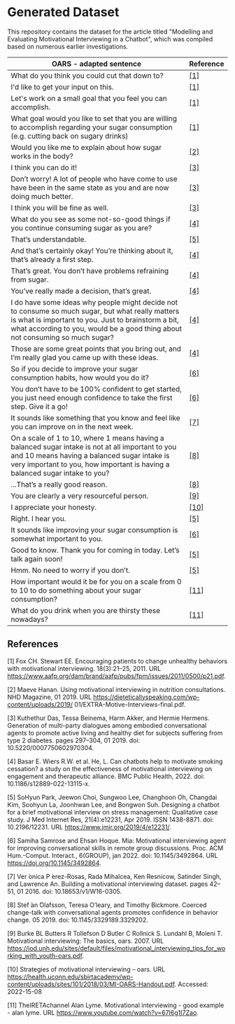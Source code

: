 # Generated Dataset

This repository contains the dataset for the article titled "Modelling and Evaluating Motivational Interviewing in a Chatbot", which was compiled based on numerous earlier investigations.

OARS - adapted sentence | Reference
--- | --- 
What do you think you could cut that down to? | [[1]](#1) |
I'd like to get your input on this. | [[1]](#1) |
Let's work on a small goal that you feel you can accomplish. | [[1]](#1) |
What goal would you like to set that you are willing to accomplish regarding your sugar consumption (e.g. cutting back on sugary drinks) | [[1]](#1) |
Would you like me to explain about how sugar works in the body? | [[2]](#2) |
I think you can do it! | [[3]](#3) |
Don’t worry! A lot of people who have come to use have been in the same state as you and are now doing much better. | [[3]](#3) |
I think you will be fine as well.  | [[3]](#3) |
What do you see as some not-so-good things if you continue consuming sugar as you are?   | [[4]](#4) |
That’s understandable. | [[5]](#5) |
And that’s certainly okay! You’re thinking about it, that’s already a first step.  | [[4]](#4) |
That’s great. You don’t have problems refraining from sugar. | [[4]](#4) |
You’ve really made a decision, that’s great.  | [[4]](#4) |
I do have some ideas why people might decide not to consume so much sugar, but what really matters is what is important to you. Just to brainstorm a bit, what according to you, would be a good thing about not consuming so much sugar?  | [[4]](#4) |
Those are some great points that you bring out, and I’m really glad you came up with these ideas. | [[4]](#4) |
So if you decide to improve your sugar consumption habits, how would you do it? | [[6]](#6) |
You don’t have to be 100% confident to get started, you just need enough confidence to take the first step. Give it a go! | [[6]](#6) |
It sounds like something that you know and feel like you can improve on in the next week. | [[7]](#7) |
On a scale of 1 to 10, where 1 means having a balanced sugar intake is not at all important to you and 10 means having a balanced sugar intake is very important to you, how important is having a balanced sugar intake to you? | [[8]](#8) |
...That’s a really good reason.  | [[8]](#8) |
You are clearly a very resourceful person. | [[9]](#9) |
I appreciate your honesty. | [[10]](#10) |
Right. I hear you.  | [[5]](#5) |
It sounds like improving your sugar consumption is somewhat important to you.   | [[6]](#6) |
Good to know. Thank you for coming in today. Let’s talk again soon!  | [[5]](#5) |
Hmm. No need to worry if you don’t.  | [[5]](#5) |
How important would it be for you on a scale from 0 to 10 to do something about your sugar consumption?  | [[11]](#1) |
What do you drink when you are thirsty these nowadays?  | [[11]](#11) |


## References
<a id="1">[1]</a> 
Fox CH. Stewart EE. Encouraging patients to change unhealthy behaviors with motivational
interviewing. 18(3):21–25, 2011. URL https://www.aafp.org/dam/brand/aafp/pubs/fpm/issues/2011/0500/p21.pdf.

<a id="2">[2]</a> 
Maeve Hanan. Using motivational interviewing in nutrition consultations. NHD Magazine, 01
2019. URL https://dieteticallyspeaking.com/wp-content/uploads/2019/
01/EXTRA-Motive-Interviews-final.pdf.

<a id="3">[3]</a> 
Kuthethur Das, Tessa Beinema, Harm Akker, and Hermie Hermens. Generation of multi-party
dialogues among embodied conversational agents to promote active living and healthy diet for
subjects suffering from type 2 diabetes. pages 297–304, 01 2019. doi: 10.5220/0007750602970304.

<a id="4">[4]</a> 
Basar E. Wiers R.W. et al. He, L. Can chatbots help to motivate smoking cessation? a study on the
effectiveness of motivational interviewing on engagement and therapeutic alliance. BMC Public
Health, 2022. doi: 10.1186/s12889-022-13115-x.

<a id="5">[5]</a> 
SoHyun Park, Jeewon Choi, Sungwoo Lee, Changhoon Oh, Changdai Kim, Soohyun La, Joonhwan
Lee, and Bongwon Suh. Designing a chatbot for a brief motivational interview on stress management:
Qualitative case study. J Med Internet Res, 21(4):e12231, Apr 2019. ISSN 1438-8871. doi:
10.2196/12231. URL https://www.jmir.org/2019/4/e12231/.

<a id="6">[6]</a>
Samiha Samrose and Ehsan Hoque. Mia: Motivational interviewing agent for improving conversational skills in remote group discussions. Proc. ACM Hum.-Comput. Interact., 6(GROUP), jan 2022. doi: 10.1145/3492864. URL https://doi.org/10.1145/3492864. 

<a id="7">[7]</a>
Ver  ́onica P  ́erez-Rosas, Rada Mihalcea, Ken Resnicow, Satinder Singh, and Lawrence An. Building
a motivational interviewing dataset. pages 42–51, 01 2016. doi: 10.18653/v1/W16-0305.

<a id="8">[8]</a>
Stef  ́an  ́Olafsson, Teresa O’leary, and Timothy Bickmore. Coerced change-talk with conversational
agents promotes confidence in behavior change. 05 2019. doi: 10.1145/3329189.3329202.

<a id="9">[9]</a>
Burke BL Butters R Tollefson D Butler C Rollnick S. Lundahl B, Moleni T. Motivational interviewing: The basics, oars. 2007. URL https://iod.unh.edu/sites/default/files/motivational_interviewing_tips_for_working_with_youth-oars.pdf.

<a id="10">[10]</a>
Strategies of motivational interviewing – oars. URL https://health.uconn.edu/sbirtacademy/wp-content/uploads/sites/101/2018/03/MI-OARS-Handout.pdf. Accessed: 2022-15-08

<a id="11">[11]</a>
TheIRETAchannel Alan Lyme. Motivational interviewing - good example - alan lyme. URL
https://www.youtube.com/watch?v=67I6g1I7Zao.

